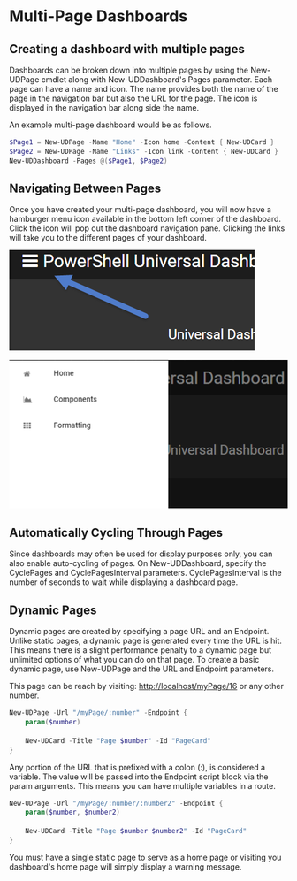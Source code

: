 # Multi-Page Dashboards

## Creating a dashboard with multiple pages

Dashboards can be broken down into multiple pages by using the New-UDPage cmdlet along with New-UDDashboard's Pages parameter. Each page can have a name and icon. The name provides both the name of the page in the navigation bar but also the  URL for the page. The icon is displayed in the navigation bar along side the name.

An example multi-page dashboard would be as follows.

```powershell
$Page1 = New-UDPage -Name "Home" -Icon home -Content { New-UDCard }    
$Page2 = New-UDPage -Name "Links" -Icon link -Content { New-UDCard }    
New-UDDashboard -Pages @($Page1, $Page2)
```

## Navigating Between Pages

Once you have created your multi-page dashboard, you will now have a hamburger menu icon available in the bottom left corner of the dashboard. Click the icon will pop out the dashboard navigation pane. Clicking the links will take you to the different pages of your dashboard.

![](/assets/hamburger-menu.png)

![](/assets/navigation.png)

## Automatically Cycling Through Pages

Since dashboards may often be used for display purposes only, you can also enable auto-cycling of pages. On New-UDDashboard, specify the CyclePages and CyclePagesInterval parameters. CyclePagesInterval is the number of seconds to wait while displaying a dashboard page.

## Dynamic Pages

Dynamic pages are created by specifying a page URL and an Endpoint. Unlike static pages, a dynamic page is generated every time the URL is hit. This means there is a slight performance penalty to a dynamic page but unlimited options of what you can do on that page. To create a basic dynamic page, use New-UDPage and the URL and Endpoint parameters.

This page can be reach by visiting: [http://localhost/myPage/16](http://localhost/myPage/16) or any other number.

```powershell
New-UDPage -Url "/myPage/:number" -Endpoint {
    param($number)

    New-UDCard -Title "Page $number" -Id "PageCard"
}
```

Any portion of the URL that is prefixed with a colon \(:\), is considered a variable. The value will be passed into the Endpoint script block via the param arguments. This means you can have multiple variables in a route.

```powershell
New-UDPage -Url "/myPage/:number/:number2" -Endpoint {
    param($number, $number2)

    New-UDCard -Title "Page $number $number2" -Id "PageCard"
}
```

You must have a single static page to serve as a home page or visiting you dashboard's home page will simply display a warning message. 

